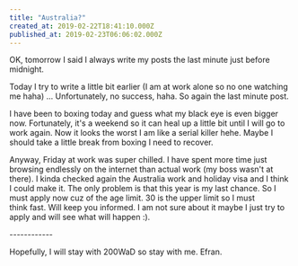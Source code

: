 ```yaml
---
title: "Australia?"
created_at: 2019-02-22T18:41:10.000Z
published_at: 2019-02-23T06:06:02.000Z
---
```

OK, tomorrow I said I always write my posts the last minute just before midnight. 

Today I try to write a little bit earlier (I am at work alone so no one watching me haha) ... Unfortunately, no success, haha. So again the last minute post.

I have been to boxing today and guess what my black eye is even bigger now. Fortunately, it's a weekend so it can heal up a little bit until I will go to work again. Now it looks the worst I am like a serial killer hehe. Maybe I should take a little break from boxing I need to recover.

Anyway, Friday at work was super chilled. I have spent more time just browsing endlessly on the internet than actual work (my boss wasn't at there). I kinda checked again the Australia work and holiday visa and I think I could make it. The only problem is that this year is my last chance. So I must apply now cuz of the age limit. 30 is the upper limit so I must think fast. Will keep you informed. I am not sure about it maybe I just try to apply and will see what will happen :).

\------------

Hopefully, I will stay with 200WaD so stay with me. Efran.
